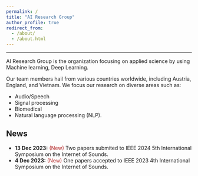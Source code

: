 ```yaml
---
permalink: /
title: "AI Research Group"
author_profile: true
redirect_from: 
  - /about/
  - /about.html
---
```


-----
AI Research Group is the organization focusing on applied science by using Machine learning, Deep Learning.

Our team members hail from various countries worldwide, including Austria, England, and Vietnam. 
We focus our research on diverse areas such as:
  - Audio/Speech
  - Signal processing
  - Biomedical
  - Natural language processing (NLP).


News
---
* **13 Dec 2023:** <span style="color:#B22222">(New)</span> Two papers submited to IEEE 2024 5th International Symposium on the Internet of Sounds.
* **4 Dec 2023:** <span style="color:#B22222">(New)</span> One papers accepted to IEEE 2023 4th International Symposium on the Internet of Sounds.

